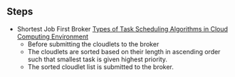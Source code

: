 
## Steps

* Shortest Job First Broker [Types of Task Scheduling Algorithms in Cloud Computing Environment](https://www.intechopen.com/books/scheduling-problems-new-applications-and-trends/types-of-task-scheduling-algorithms-in-cloud-computing-environment)
  *   Before submitting the cloudlets to the broker
  *   The cloudlets are sorted based on their length in ascending order such that smallest task is given highest priority.
  *   The sorted cloudlet list is submitted to the broker.
